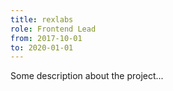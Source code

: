 ```yaml
---
title: rexlabs
role: Frontend Lead
from: 2017-10-01
to: 2020-01-01
---
```


Some description about the project...
